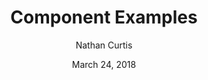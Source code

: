 ---
date: March 24, 2018
title: Component Examples
author: Nathan Curtis
link: https://medium.com/eightshapes-llc/component-examples-9c4b3bb3b308
description: Visual examples are the most essential element of effective component doc. How do you best render, arrange, label, and order each one to with effective content (but not embedded guidelines!) to enable quick use and experimentation?
tags:
- process
- patterns

# ================================
# ARTICLE TAGS AVAILABLE
# ================================
# - animation
# - code
# - contribution
# - design-tokens
# - figma
# - leadership
# - patterns
# - process
# - sketch
# ================================
---